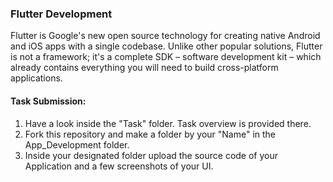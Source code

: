 ### Flutter Development
Flutter is Google's new open source technology for creating native Android and iOS apps with a single codebase. Unlike other popular solutions, Flutter is not a framework; it's a complete SDK – software development kit – which already contains everything you will need to build cross-platform applications.

#### Task Submission:
1. Have a look inside the "Task" folder. Task overview is provided there.
2. Fork this repository and make a folder by your "Name" in the App_Development folder.
3. Inside your designated folder upload the source code of your Application and a few screenshots of your UI.

